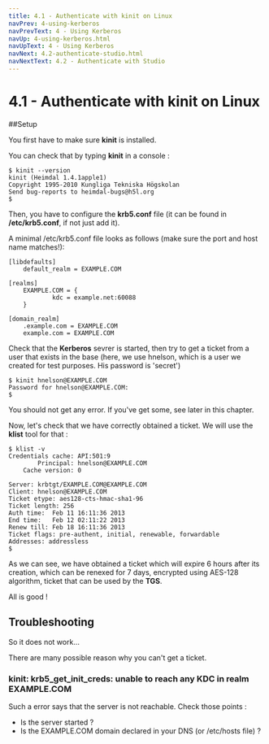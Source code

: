```yaml
---
title: 4.1 - Authenticate with kinit on Linux
navPrev: 4-using-kerberos
navPrevText: 4 - Using Kerberos
navUp: 4-using-kerberos.html
navUpText: 4 - Using Kerberos
navNext: 4.2-authenticate-studio.html
navNextText: 4.2 - Authenticate with Studio
---
```


# 4.1 - Authenticate with kinit on Linux

##Setup

You first have to make sure **kinit** is installed.

You can check that by typing **kinit** in a console :

    
    $ kinit --version
    kinit (Heimdal 1.4.1apple1)
    Copyright 1995-2010 Kungliga Tekniska Högskolan
    Send bug-reports to heimdal-bugs@h5l.org
    $

Then, you have to configure the **krb5.conf** file (it can be found in **/etc/krb5.conf**, if not just add it).


A minimal /etc/krb5.conf file looks as follows (make sure the port and host name matches!):

    
    [libdefaults]
        default_realm = EXAMPLE.COM

    [realms]
        EXAMPLE.COM = {
                kdc = example.net:60088
        }

    [domain_realm]
        .example.com = EXAMPLE.COM
        example.com = EXAMPLE.COM
      

Check that the **Kerberos** sevrer is started, then try to get a ticket from a user that exists in the base (here, we use hnelson, which is a user we created for test purposes. His password is 'secret')

    
    $ kinit hnelson@EXAMPLE.COM
    Password for hnelson@EXAMPLE.COM:
    $

You should not get any error. If you've get some, see later in this chapter.

Now, let's check that we have correctly obtained a ticket. We will use the **klist** tool for that :

    
    $ klist -v
    Credentials cache: API:501:9
            Principal: hnelson@EXAMPLE.COM
        Cache version: 0

    Server: krbtgt/EXAMPLE.COM@EXAMPLE.COM
    Client: hnelson@EXAMPLE.COM
    Ticket etype: aes128-cts-hmac-sha1-96
    Ticket length: 256
    Auth time:  Feb 11 16:11:36 2013
    End time:   Feb 12 02:11:22 2013
    Renew till: Feb 18 16:11:36 2013
    Ticket flags: pre-authent, initial, renewable, forwardable
    Addresses: addressless
    $

As we can see, we have obtained a ticket which will expire 6 hours after its creation, which can be renexed for 7 days, encrypted using AES-128 algorithm, ticket that can be used by the **TGS**.

All is good !     

## Troubleshooting

So it does not work...

There are many possible reason why you can't get a ticket.

### kinit: krb5_get_init_creds: unable to reach any KDC in realm EXAMPLE.COM

Such a error says that the server is not reachable. Check those points :

* Is the server started ?
* Is the EXAMPLE.COM domain declared in your DNS (or /etc/hosts file) ?
